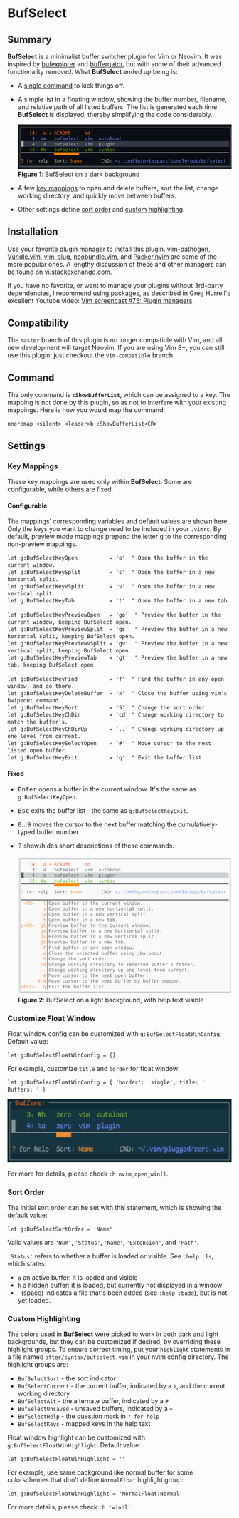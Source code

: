 # BufSelect

## Summary

**BufSelect** is a minimalist buffer switcher plugin for Vim or Neovim. It was inspired by [bufexplorer](https://github.com/jlanzarotta/bufexplorer) and [buffergator](https://github.com/jeetsukumaran/vim-buffergator), but with some of their advanced functionality removed. What **BufSelect** ended up being is:

* A [single command](#command) to kick things off.
* A simple list in a floating window, showing the buffer number, filename, and relative path of all listed buffers. The list is generated each time **BufSelect** is displayed, thereby simplifying the code considerably.

    ![image](media/darkScreenshot.png)
    </br>**Figure 1**: BufSelect on a dark background

* A few [key mappings](#key-mappings) to open and delete buffers, sort the list, change working directory, and quickly move between buffers.
* Other settings define [sort order](#sort-order) and [custom highlighting](#custom-highlighting).

## Installation

Use your favorite plugin manager to install this plugin. [vim-pathogen](https://github.com/tpope/vim-pathogen), [Vundle.vim](https://github.com/VundleVim/Vundle.vim), [vim-plug](https://github.com/junegunn/vim-plug), [neobundle.vim](https://github.com/Shougo/neobundle.vim), and [Packer.nvim](https://github.com/wbthomason/packer.nvim) are some of the more popular ones. A lengthy discussion of these and other managers can be found on [vi.stackexchange.com](https://vi.stackexchange.com/questions/388/what-is-the-difference-between-the-vim-plugin-managers).

If you have no favorite, or want to manage your plugins without 3rd-party dependencies, I recommend using packages, as described in Greg Hurrell's excellent Youtube video: [Vim screencast #75: Plugin managers](https://www.youtube.com/watch?v=X2_R3uxDN6g)

## Compatibility

The `master` branch of this plugin is no longer compatible with Vim, and all new development will target Neovim. If you are using Vim 8+, you can still use this plugin; just checkout the `vim-compatible` branch.

## Command

The only command is **`:ShowBufferList`**, which can be assigned to a key. The mapping is not done by this plugin, so as not to interfere with your existing mappings. Here is how you would map the command:
```vim
nnoremap <silent> <leader>b :ShowBufferList<CR>
```

## Settings
### Key Mappings

These key mappings are used only within **BufSelect**. Some are configurable, while others are fixed.

#### Configurable
The mappings' corresponding variables and default values are shown here. Only the keys you want to change need to be included in your `.vimrc`. By default, preview mode mappings prepend the letter <kbd>g</kbd> to the corresponding non-preview mappings.
```vim
let g:BufSelectKeyOpen          = 'o'  " Open the buffer in the current window.
let g:BufSelectKeySplit         = 's'  " Open the buffer in a new horzontal split.
let g:BufSelectKeyVSplit        = 'v'  " Open the buffer in a new vertical split.
let g:BufSelectKeyTab           = 't'  " Open the buffer in a new tab.

let g:BufSelectKeyPreviewOpen   = 'go'  " Preview the buffer in the current window, keeping BufSelect open.
let g:BufSelectKeyPreviewSplit  = 'gs'  " Preview the buffer in a new horzontal split, keeping BufSelect open.
let g:BufSelectKeyPreviewVSplit = 'gv'  " Preview the buffer in a new vertical split, keeping BufSelect open.
let g:BufSelectKeyPreviewTab    = 'gt'  " Preview the buffer in a new tab, keeping BufSelect open.

let g:BufSelectKeyFind          = 'f'  " Find the buffer in any open window, and go there.
let g:BufSelectKeyDeleteBuffer  = 'x'  " Close the buffer using vim's bwipeout command.
let g:BufSelectKeySort          = 'S'  " Change the sort order.
let g:BufSelectKeyChDir         = 'cd' " Change working directory to match the buffer's.
let g:BufSelectKeyChDirUp       = '..' " Change working directory up one level from current.
let g:BufSelectKeySelectOpen    = '#'  " Move cursor to the next listed open buffer.
let g:BufSelectKeyExit          = 'q'  " Exit the buffer list.
```

#### Fixed
* <kbd>Enter</kbd> opens a buffer in the current window. It's the same as `g:BufSelectKeyOpen`.
* <kbd>Esc</kbd> exits the buffer list - the same as `g:BufSelectKeyExit`.
* <kbd>0</kbd>...<kbd>9</kbd> moves the cursor to the next buffer matching the cumulatively-typed buffer number.
* <kbd>?</kbd> show/hides short descriptions of these commands.

    ![image](media/lightScreenshot.png)
    </br>**Figure 2**: BufSelect on a light background, with help text visible

### Customize Float Window

Float window config can be customized with `g:BufSelectFloatWinConfig`. Default value:

```vim
let g:BufSelectFloatWinConfig = {}
```

For example, customize `title` and `border` for float window:

```vim
let g:BufSelectFloatWinConfig = { 'border': 'single', title: ' Buffers: ' }
```

![image](media/floatwinconfig.png)

For more for details, please check `:h nvim_open_win()`.

### Sort Order
The initial sort order can be set with this statement, which is showing the default value:
```vim
let g:BufSelectSortOrder = 'Name'
```
Valid values are `'Num'`, `'Status'`, `'Name'`, `'Extension'`, and `'Path'`.

`'Status'` refers to whether a buffer is loaded or visible. See `:help :ls`, which states:

* `a` an active buffer: it is loaded and visible
* `h` a hidden buffer: it is loaded, but currently not displayed in a window
* ` `(space) indicates a file that's been added (see `:help :badd`), but is not yet loaded.

### Custom Highlighting
The colors used in **BufSelect** were picked to work in both dark and light backgrounds, but they can be customized if desired, by overriding these highlight groups. To ensure correct timing, put your `highlight` statements in a file named `after/syntax/bufselect.vim` in your nvim config directory. The highlight groups are:

* `BufSelectSort` - the sort indicator
* `BufSelectCurrent` - the current buffer, indicated by a `%`, and the current working directory
* `BufSelectAlt` - the alternate buffer, indicated by a `#`
* `BufSelectUnsaved` - unsaved buffers, indicated by a `+`
* `BufSelectHelp` - the question mark in `? for help`
* `BufSelectKeys` - mapped keys in the help text

Float window highlight can be customized with `g:BufSelectFloatWinHighlight`. Default value:

```vim
let g:BufSelectFloatWinHighlight = ''
```

For example, use same background like normal buffer for some colorschemes that don't define `NormalFloat` highlight group:

```vim
let g:BufSelectFloatWinHighlight = 'NormalFloat:Normal'
```

For more details, please check `:h 'winhl'`
